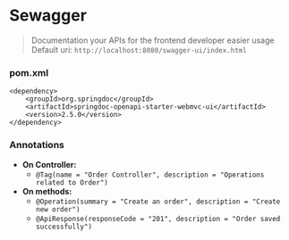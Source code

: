 # Sewagger
> Documentation your APIs for the frontend developer easier usage
> Default uri: `http://localhost:8080/swagger-ui/index.html`
### pom.xml
    <dependency>
        <groupId>org.springdoc</groupId>
        <artifactId>springdoc-openapi-starter-webmvc-ui</artifactId>
        <version>2.5.0</version>
    </dependency>
### Annotations
- **On Controller:**
    - `@Tag(name = "Order Controller", description = "Operations related to Order")`
- **On methods:**
    - `@Operation(summary = "Create an order", description = "Create new order")`
    - `@ApiResponse(responseCode = "201", description = "Order saved successfully")`

